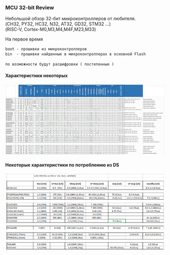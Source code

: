 ### MCU 32-bit  Review

Небольшой обзор 32-бит микроконтроллеров от любителя.<br>
(CH32, PY32, HC32, N32, AT32, GD32, STM32 ...)<br>
(RISC-V, Cortex-M0,M3,M4,M4F,M23,M33)

На первое время

```
boot - прошивки из микроконтроллеров
bin  - прошивки найденные в микроконтроллерах в основной Flash

по возможности будут расшифровки ( постепенные )
```       

#### Характеристики некоторых
![MCU](img/mcu1.png)

#### Некоторые характеристики по потреблению из DS
![Потребление MCU](img/power.png)